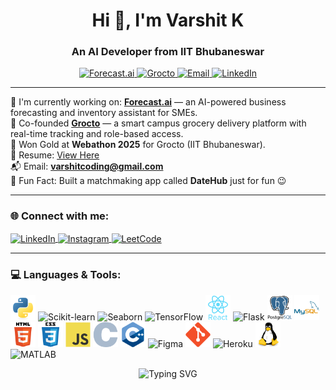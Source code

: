 <h1 align="center">Hi 👋, I'm Varshit K</h1>
<h3 align="center">An AI Developer from IIT Bhubaneswar</h3>

<p align="center">
  <a href="https://forecast-vk.onrender.com/" target="_blank">
    <img src="https://img.shields.io/badge/Live-Forecast.ai-1abc9c?style=for-the-badge&logo=flask" alt="Forecast.ai" />
  </a>
  <a href="https://grocto-frontend.onrender.com" target="_blank">
    <img src="https://img.shields.io/badge/Try-Grocto-orange?style=for-the-badge&logo=react" alt="Grocto" />
  </a>
  <a href="mailto:varshitcoding@gmail.com" target="_blank">
    <img src="https://img.shields.io/badge/Email-varshitcoding@gmail.com-blue?style=for-the-badge&logo=gmail" alt="Email" />
  </a>
  <a href="https://www.linkedin.com/in/kosuru-varshit-6498a2289/" target="_blank">
    <img src="https://img.shields.io/badge/LinkedIn-Kosuru%20Varshit-blue?style=for-the-badge&logo=linkedin" alt="LinkedIn" />
  </a>
</p>

---

🚀 I'm currently working on: <a href="https://forecast-vk.onrender.com/" target="_blank"><strong>Forecast.ai</strong></a> — an AI-powered business forecasting and inventory assistant for SMEs.  
🛒 Co-founded <a href="https://grocto-frontend.onrender.com" target="_blank"><strong>Grocto</strong></a> — a smart campus grocery delivery platform with real-time tracking and role-based access.  
🏅 Won Gold at **Webathon 2025** for Grocto (IIT Bhubaneswar).  
📄 Resume: <a href="https://drive.google.com/file/d/1BcEsRc5JicopKzhUaK_U6N9Lnr_BuNBn/view" target="_blank">View Here</a>  
📬 Email: **varshitcoding@gmail.com**  
🎉 Fun Fact: Built a matchmaking app called <strong>DateHub</strong> just for fun 😉

---

### 🌐 Connect with me:
<p align="left">
  <a href="https://www.linkedin.com/in/kosuru-varshit-6498a2289/" target="_blank">
    <img align="center" src="https://raw.githubusercontent.com/rahuldkjain/github-profile-readme-generator/master/src/images/icons/Social/linked-in-alt.svg" alt="LinkedIn" height="30" width="40" />
  </a>
  <a href="https://instagram.com/kvarshit" target="_blank">
    <img align="center" src="https://raw.githubusercontent.com/rahuldkjain/github-profile-readme-generator/master/src/images/icons/Social/instagram.svg" alt="Instagram" height="30" width="40" />
  </a>
  <a href="https://leetcode.com/u/zKzLkhbxIj/" target="_blank">
    <img align="center" src="https://raw.githubusercontent.com/rahuldkjain/github-profile-readme-generator/master/src/images/icons/Social/leet-code.svg" alt="LeetCode" height="30" width="40" />
  </a>
</p>

---

### 💻 Languages & Tools:

<p align="left">
  <img src="https://raw.githubusercontent.com/devicons/devicon/master/icons/python/python-original.svg" alt="Python" width="40" height="40"/>
  <img src="https://upload.wikimedia.org/wikipedia/commons/0/05/Scikit_learn_logo_small.svg" alt="Scikit-learn" width="40" height="40"/>
  <img src="https://seaborn.pydata.org/_images/logo-mark-lightbg.svg" alt="Seaborn" width="40" height="40"/>
  <img src="https://www.vectorlogo.zone/logos/tensorflow/tensorflow-icon.svg" alt="TensorFlow" width="40" height="40"/>
  <img src="https://raw.githubusercontent.com/devicons/devicon/master/icons/react/react-original-wordmark.svg" alt="React" width="40" height="40"/>
  <img src="https://www.vectorlogo.zone/logos/pocoo_flask/pocoo_flask-icon.svg" alt="Flask" width="40" height="40"/>
  <img src="https://raw.githubusercontent.com/devicons/devicon/master/icons/postgresql/postgresql-original-wordmark.svg" alt="PostgreSQL" width="40" height="40"/>
  <img src="https://raw.githubusercontent.com/devicons/devicon/master/icons/mysql/mysql-original-wordmark.svg" alt="MySQL" width="40" height="40"/>
  <img src="https://raw.githubusercontent.com/devicons/devicon/master/icons/html5/html5-original-wordmark.svg" alt="HTML5" width="40" height="40"/>
  <img src="https://raw.githubusercontent.com/devicons/devicon/master/icons/css3/css3-original-wordmark.svg" alt="CSS3" width="40" height="40"/>
  <img src="https://raw.githubusercontent.com/devicons/devicon/master/icons/javascript/javascript-original.svg" alt="JavaScript" width="40" height="40"/>
  <img src="https://raw.githubusercontent.com/devicons/devicon/master/icons/c/c-original.svg" alt="C" width="40" height="40"/>
  <img src="https://raw.githubusercontent.com/devicons/devicon/master/icons/cplusplus/cplusplus-original.svg" alt="C++" width="40" height="40"/>
  <img src="https://www.vectorlogo.zone/logos/figma/figma-icon.svg" alt="Figma" width="40" height="40"/>
  <img src="https://raw.githubusercontent.com/devicons/devicon/master/icons/git/git-original.svg" alt="Git" width="40" height="40"/>
  <img src="https://www.vectorlogo.zone/logos/heroku/heroku-icon.svg" alt="Heroku" width="40" height="40"/>
  <img src="https://raw.githubusercontent.com/devicons/devicon/master/icons/linux/linux-original.svg" alt="Linux" width="40" height="40"/>
  <img src="https://upload.wikimedia.org/wikipedia/commons/2/21/Matlab_Logo.png" alt="MATLAB" width="40" height="40"/>
</p>

<p align="center">
  <img src="https://readme-typing-svg.demolab.com?font=Fira+Code&size=22&pause=1000&color=1ABC9C&center=true&vCenter=true&width=435&lines=AI+Developer+from+IIT+Bhubaneswar;Co-founder+of+Grocto;Webathon+2025+Gold+Medalist;Full+Stack+%7C+ML+%7C+DL+%7C+Flask+%7C+React" alt="Typing SVG" />
</p>
